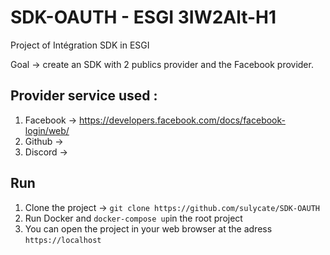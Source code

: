 # SDK-OAUTH - ESGI 3IW2Alt-H1

Project of Intégration SDK in ESGI

Goal -> create an SDK with 2 publics provider and the Facebook provider.

## Provider service used :

1. Facebook -> https://developers.facebook.com/docs/facebook-login/web/
2. Github ->
3. Discord ->

## Run

1. Clone the project -> `git clone https://github.com/sulycate/SDK-OAUTH`
2. Run Docker and `docker-compose up`in the root project
3. You can open the project in your web browser at the adress `https://localhost`
